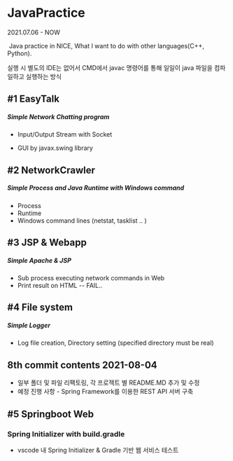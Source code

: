 # JavaPractice
2021.07.06 - NOW

​	Java practice in NICE, What I want to do with other languages(C++, Python).

실행 시 별도의 IDE는 없어서 CMD에서 javac 명령어를 통해 일일이 java 파일을 컴파일하고 실행하는 방식


## #1 EasyTalk

##### Simple Network Chatting program

- Input/Output Stream with Socket

- GUI by javax.swing library



## #2 NetworkCrawler

##### Simple Process and Java Runtime with Windows command

- Process
- Runtime
- Windows command lines (netstat, tasklist .. )



## #3 JSP & Webapp

##### Simple Apache & JSP 
- Sub process executing network commands in Web
- Print result on HTML -- FAIL..

## #4 File system
##### Simple Logger
- Log file creation, Directory setting (specified directory must be real)


## 8th commit contents 2021-08-04
- 일부 폴더 및 파일 리팩토링, 각 프로젝트 별 README.MD 추가 및 수정
- 예정 진행 사항 - Spring Framework를 이용한 REST API 서버 구축


## #5 Springboot Web
### Spring Initializer with build.gradle
- vscode 내 Spring Initializer & Gradle 기반 웹 서비스 테스트